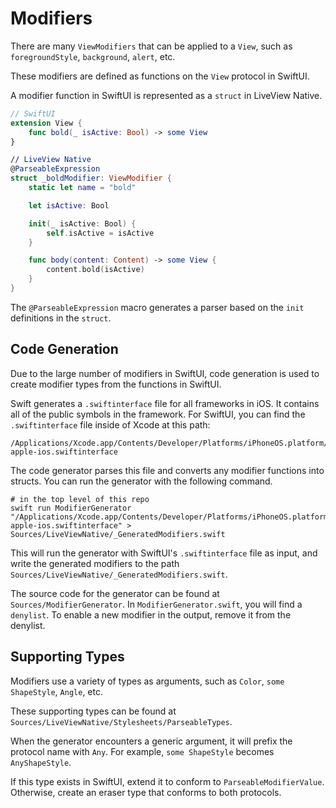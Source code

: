 # Modifiers
There are many `ViewModifiers` that can be applied to a `View`, such as `foregroundStyle`, `background`, `alert`, etc.

These modifiers are defined as functions on the `View` protocol in SwiftUI.

A modifier function in SwiftUI is represented as a `struct` in LiveView Native.

```swift
// SwiftUI
extension View {
    func bold(_ isActive: Bool) -> some View
}

// LiveView Native
@ParseableExpression
struct _boldModifier: ViewModifier {
    static let name = "bold"

    let isActive: Bool

    init(_ isActive: Bool) {
        self.isActive = isActive
    }

    func body(content: Content) -> some View {
        content.bold(isActive)
    }
}
```

The `@ParseableExpression` macro generates a parser based on the `init` definitions in the `struct`.

## Code Generation
Due to the large number of modifiers in SwiftUI, code generation is used to create modifier types from the functions in SwiftUI.

Swift generates a `.swiftinterface` file for all frameworks in iOS. It contains all of the public symbols in the framework. For SwiftUI, you can find the `.swiftinterface` file inside of Xcode at this path:

```
/Applications/Xcode.app/Contents/Developer/Platforms/iPhoneOS.platform/Developer/SDKs/iPhoneOS.sdk/System/Library/Frameworks/SwiftUI.framework/Modules/SwiftUI.swiftmodule/arm64-apple-ios.swiftinterface
```

The code generator parses this file and converts any modifier functions into structs. You can run the generator with the following command.

```
# in the top level of this repo
swift run ModifierGenerator "/Applications/Xcode.app/Contents/Developer/Platforms/iPhoneOS.platform/Developer/SDKs/iPhoneOS.sdk/System/Library/Frameworks/SwiftUI.framework/Modules/SwiftUI.swiftmodule/arm64-apple-ios.swiftinterface" > Sources/LiveViewNative/_GeneratedModifiers.swift
```

This will run the generator with SwiftUI's `.swiftinterface` file as input, and write the generated modifiers to the path `Sources/LiveViewNative/_GeneratedModifiers.swift`.

The source code for the generator can be found at `Sources/ModifierGenerator`. In `ModifierGenerator.swift`, you will find a `denylist`. To enable a new modifier in the output, remove it from the denylist.

## Supporting Types
Modifiers use a variety of types as arguments, such as `Color`, `some ShapeStyle`, `Angle`, etc.

These supporting types can be found at `Sources/LiveViewNative/Stylesheets/ParseableTypes`.

When the generator encounters a generic argument, it will prefix the protocol name with `Any`.
For example, `some ShapeStyle` becomes `AnyShapeStyle`.

If this type exists in SwiftUI, extend it to conform to `ParseableModifierValue`. Otherwise, create an eraser type that conforms to both protocols.